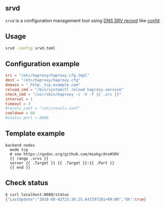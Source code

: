 srvd
----

`srvd` is a configuration management tool using [DNS SRV record](https://en.wikipedia.org/wiki/SRV_record) like [confd](https://github.com/kelseyhightower/confd).

## Usage

```sh
srvd -config srvd.toml
```

## Configuration example

```toml
src = "/etc/haproxy/haproxy.cfg.tmpl"
dest = "/etc/haproxy/haproxy.cfg"
domain = "_http._tcp.example.com"
reload_cmd = "/bin/systemctl reload haproxy.service"
check_cmd = "/usr/sbin/haproxy -c -V -f {{ .src }}"
interval = 1
timeout = 3
#resolv_conf = "/etc/resolv.conf"
cooldown = 60
#status_port = 8080
```

## Template example

```
backend nodes
  mode tcp
  # see https://godoc.org/github.com/miekg/dns#SRV
  {{ range .srvs }}
  server {{ .Target }} {{ .Target }}:{{ .Port }}
  {{ end }}
```

## Check status

```sh
$ curl localhost:8080/status
{"LastUpdate":"2018-08-02T23:38:25.647297201+09:00","Ok":true}
```
